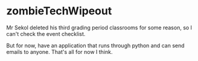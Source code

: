 # zombieTechWipeout
Mr Sekol deleted his third grading period classrooms for some reason, so I can't check the event checklist.

But for now, have an application that runs through python and can send emails to anyone. That's all for now I think.
